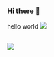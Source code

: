 ### Hi there 👋
hello world
<img src="https://i.imgur.com/NmI3q8D.gif">


<br>

<img src= "https://github-readme-streak-stats.herokuapp.com?user=MoisesMonter&theme=midnight-purple&hide_border=true&date_format=%5BY.%5Dn.j&fire=3973DD&ring=6402DD&dates=3973DD">
